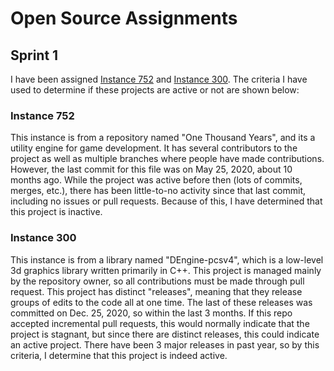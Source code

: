 # Open Source Assignments

## Sprint 1
I have been assigned [Instance 752](https://davidalanreid.github.io/output/347538efbdc21b8df684ebd92d37400b3ce85d55/vulnerable.hack.html) and [Instance 300](https://davidalanreid.github.io/output/347538efbdc21b8df684ebd92d37400b3ce85d55/vulnerable.hack.html). The criteria I have used to determine if these projects are active or not are shown below:

### Instance 752
This instance is from a repository named "One Thousand Years", and its a utility engine for game development. It has several contributors to the project as well as multiple branches where people have made contributions. However, the last
commit for this file was on May 25, 2020, about 10 months ago. While the project was active before then (lots of commits, merges, etc.), there has been little-to-no activity since that last commit, including no issues or pull requests. Because of this, I have determined
that this project is inactive.

### Instance 300
This instance is from a library named "DEngine-pcsv4", which is a low-level 3d graphics library written primarily in C++. This project is managed mainly by the repository owner, so all contributions must be made through pull request.
This project has distinct "releases", meaning that they release groups of edits to the code all at one time. The last of these releases was committed on Dec. 25, 2020, so within the last 3 months. If this repo accepted incremental pull
requests, this would normally indicate that the project is stagnant, but since there are distinct releases, this could indicate an active project. There have been 3 major releases in past year, so by this criteria, I determine that this
project is indeed active.
